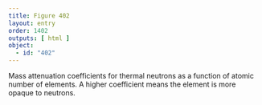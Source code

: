 ```yaml
---
title: Figure 402
layout: entry
order: 1402
outputs: [ html ]
object:
  - id: "402"
---
```


Mass attenuation coefficients for thermal neutrons as a function of atomic number of elements. A higher coefficient means the element is more opaque to neutrons.
